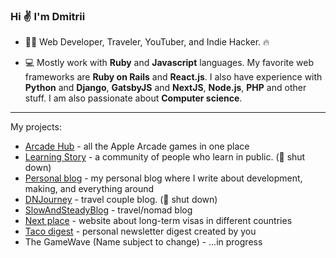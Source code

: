 ### Hi ✌️ I'm Dmitrii

- 👨‍💻 Web Developer, Traveler, YouTuber, and Indie Hacker. 🔥

- 💻 Mostly work with **Ruby** and **Javascript** languages. My favorite web frameworks are **Ruby on Rails** and **React.js**. I also have experience with **Python** and **Django**, **GatsbyJS** and **NextJS**, **Node.js**, **PHP** and other stuff. I am also passionate about **Computer science**.

---

My projects:
- [Arcade Hub](https://arcade-hub.com) - all the Apple Arcade games in one place
- [Learning Story](https://getlearningstory.com) - a community of people who learn in public. (🙅 shut down)
- [Personal blog](https://dpashutskii.com) - my personal blog where I write about development, making, and everything around
- [DNJourney](https://dnjourney.com) - travel couple blog. (🙅 shut down)
- [SlowAndSteadyBlog](https://slowandsteadyblog.com) - travel/nomad blog
- [Next place](https://nextplaceto.com) - website about long-term visas in different countries
- [Taco digest](https://tacodigest.com) - personal newsletter digest created by you
- The GameWave (Name subject to change) - ...in progress
